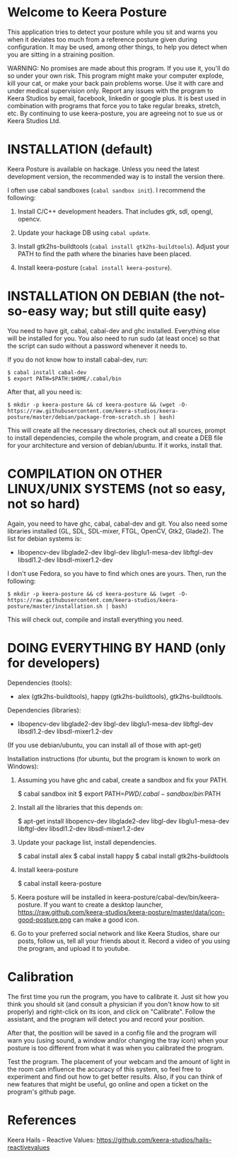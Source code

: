 # Welcome to Keera Posture

This application tries to detect your posture while you sit and warns you when
it deviates too much from a reference posture given during configuration. It
may be used, among other things, to help you detect when you are sitting in a
straining position.

WARNING: No promises are made about this program. If you use it, you'll do so
under your own risk. This program might make your computer explode, kill your
cat, or make your back pain problems worse. Use it with care and under medical
supervision only. Report any issues with the program to Keera Studios by email,
facebook, linkedin or google plus. It is best used in combination with programs
that force you to take regular breaks, stretch, etc. By continuing to use
keera-posture, you are agreeing not to sue us or Keera Studios Ltd.

# INSTALLATION (default)

Keera Posture is available on hackage. Unless you need the latest development
version, the recommended way is to install the version there.

I often use cabal sandboxes (```cabal sandbox init```). I recommend the following:

1) Install C/C++ development headers. That includes gtk, sdl, opengl, opencv.

2) Update your hackage DB using ```cabal update```.

3) Install gtk2hs-buildtools (```cabal install gtk2hs-buildtools```).
Adjust your PATH to find the path where the binaries have been placed.

4) Install keera-posture (```cabal install keera-posture```).

# INSTALLATION ON DEBIAN (the not-so-easy way; but still quite easy)

You need to have git, cabal, cabal-dev and ghc installed. Everything else will
be installed for you. You also need to run sudo (at least once) so that the script
can sudo without a password whenever it needs to.

If you do not know how to install cabal-dev, run:

    $ cabal install cabal-dev
    $ export PATH=$PATH:$HOME/.cabal/bin

After that, all you need is:

    $ mkdir -p keera-posture && cd keera-posture && (wget -O- https://raw.githubusercontent.com/keera-studios/keera-posture/master/debian/package-from-scratch.sh | bash)

This will create all the necessary directories, check out all sources, prompt
to install dependencies, compile the whole program, and create a DEB file for your
architecture and version of debian/ubuntu. If it works, install that.

# COMPILATION ON OTHER LINUX/UNIX SYSTEMS (not so easy, not so hard)

Again, you need to have ghc, cabal, cabal-dev and git. You also need some
libraries installed (GL, SDL, SDL-mixer, FTGL, OpenCV, Gtk2, Glade2). The list
for debian systems is:

- libopencv-dev libglade2-dev libgl-dev libglu1-mesa-dev libftgl-dev libsdl1.2-dev libsdl-mixer1.2-dev 

I don't use Fedora, so you have to find which ones are yours. Then, run the following:

    $ mkdir -p keera-posture && cd keera-posture && (wget -O- https://raw.githubusercontent.com/keera-studios/keera-posture/master/installation.sh | bash)

This will check out, compile and install everything you need.

# DOING EVERYTHING BY HAND (only for developers)

Dependencies (tools):
- alex (gtk2hs-buildtools), happy (gtk2hs-buildtools), gtk2hs-buildtools.

Dependencies (libraries):
- libopencv-dev libglade2-dev libgl-dev libglu1-mesa-dev libftgl-dev
  libsdl1.2-dev libsdl-mixer1.2-dev 

 (If you use debian/ubuntu, you can install all of those with apt-get)

Installation instructions (for ubuntu, but the program is known to work on Windows):

1) Assuming you have ghc and cabal, create a sandbox and fix your PATH.

    $ cabal sandbox init
    $ export PATH=$PWD/.cabal-sandbox/bin:$PATH

2) Install all the libraries that this depends on:

    $ apt-get install libopencv-dev libglade2-dev libgl-dev libglu1-mesa-dev libftgl-dev libsdl1.2-dev libsdl-mixer1.2-dev

3) Update your package list, install dependencies.

    $ cabal install alex
    $ cabal install happy
    $ cabal install gtk2hs-buildtools

4) Install keera-posture

    $ cabal install keera-posture

5) Keera posture will be installed in keera-posture/cabal-dev/bin/keera-posture.
If you want to create a desktop launcher, https://raw.github.com/keera-studios/keera-posture/master/data/icon-good-posture.png can make a good icon.

6) Go to your preferred social network and like Keera Studios, share our posts,
follow us, tell all your friends about it. Record a video of you using the
program, and upload it to youtube.

# Calibration

The first time you run the program, you have to calibrate it. Just sit how you
think you should sit (and consult a physician if you don't know how to sit
properly) and right-click on its icon, and click on "Calibrate". Follow the
assistant, and the program will detect you and record your position.

After that, the position will be saved in a config file and the program will
warn you (using sound, a window and/or changing the tray icon) when your
posture is too different from what it was when you calibrated the program.

Test the program. The placement of your webcam and the amount of light
in the room can influence the accuracy of this system, so feel free to
experiment and find out how to get better results. Also, if you can think of
new features that might be useful, go online and open a ticket on the program's
github page.

# References

Keera Hails - Reactive Values: https://github.com/keera-studios/hails-reactivevalues
